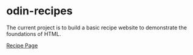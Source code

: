 # odin-recipes

The current project is to build a basic recipe website to demonstrate the foundations of HTML.

[Recipe Page](https://johnnypadungyothee.github.io/odin-recipes/)